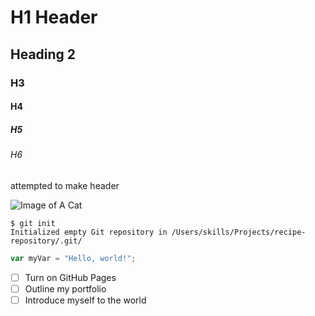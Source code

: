# H1 Header
## Heading 2
### H3
#### H4
##### H5
###### H6

attempted to make header 


![Image of A Cat](https://media.4-paws.org/9/c/9/7/9c97c38666efa11b79d94619cc1db56e8c43d430/Molly_006-2829x1886-2726x1886-1920x1328.jpg)

```
$ git init
Initialized empty Git repository in /Users/skills/Projects/recipe-repository/.git/
```
``` javascript
var myVar = "Hello, world!";
```

- [ ] Turn on GitHub Pages
- [ ] Outline my portfolio
- [ ] Introduce myself to the world
